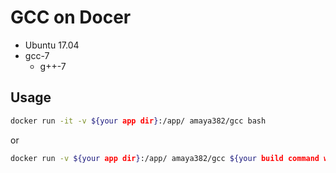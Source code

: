# GCC on Docer

* Ubuntu 17.04
* gcc-7
  * g++-7

## Usage
```sh
docker run -it -v ${your app dir}:/app/ amaya382/gcc bash
```

or

```sh
docker run -v ${your app dir}:/app/ amaya382/gcc ${your build command with gcc}
```
